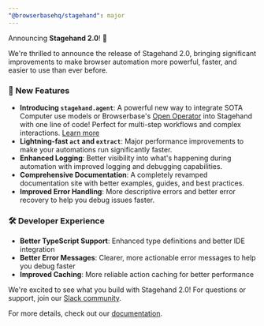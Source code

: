 ```yaml
---
"@browserbasehq/stagehand": major
---
```


Announcing **Stagehand 2.0**! 🎉

We're thrilled to announce the release of Stagehand 2.0, bringing significant improvements to make browser automation more powerful, faster, and easier to use than ever before.

### 🚀 New Features

- **Introducing `stagehand.agent`**: A powerful new way to integrate SOTA Computer use models or Browserbase's [Open Operator](https://operator.browserbase.com) into Stagehand with one line of code! Perfect for multi-step workflows and complex interactions. [Learn more](https://docs.stagehand.dev/concepts/agent)
- **Lightning-fast `act` and `extract`**: Major performance improvements to make your automations run significantly faster.
- **Enhanced Logging**: Better visibility into what's happening during automation with improved logging and debugging capabilities.
- **Comprehensive Documentation**: A completely revamped documentation site with better examples, guides, and best practices.
- **Improved Error Handling**: More descriptive errors and better error recovery to help you debug issues faster.

### 🛠️ Developer Experience

- **Better TypeScript Support**: Enhanced type definitions and better IDE integration
- **Better Error Messages**: Clearer, more actionable error messages to help you debug faster
- **Improved Caching**: More reliable action caching for better performance

We're excited to see what you build with Stagehand 2.0! For questions or support, join our [Slack community](https://stagehand.dev/slack).

For more details, check out our [documentation](https://docs.stagehand.dev).

